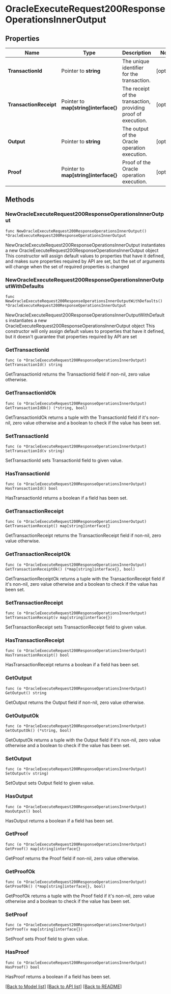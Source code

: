 # OracleExecuteRequest200ResponseOperationsInnerOutput

## Properties

Name | Type | Description | Notes
------------ | ------------- | ------------- | -------------
**TransactionId** | Pointer to **string** | The unique identifier for the transaction. | [optional] 
**TransactionReceipt** | Pointer to **map[string]interface{}** | The receipt of the transaction, providing proof of execution. | [optional] 
**Output** | Pointer to **string** | The output of the Oracle operation execution. | [optional] 
**Proof** | Pointer to **map[string]interface{}** | Proof of the Oracle operation execution. | [optional] 

## Methods

### NewOracleExecuteRequest200ResponseOperationsInnerOutput

`func NewOracleExecuteRequest200ResponseOperationsInnerOutput() *OracleExecuteRequest200ResponseOperationsInnerOutput`

NewOracleExecuteRequest200ResponseOperationsInnerOutput instantiates a new OracleExecuteRequest200ResponseOperationsInnerOutput object
This constructor will assign default values to properties that have it defined,
and makes sure properties required by API are set, but the set of arguments
will change when the set of required properties is changed

### NewOracleExecuteRequest200ResponseOperationsInnerOutputWithDefaults

`func NewOracleExecuteRequest200ResponseOperationsInnerOutputWithDefaults() *OracleExecuteRequest200ResponseOperationsInnerOutput`

NewOracleExecuteRequest200ResponseOperationsInnerOutputWithDefaults instantiates a new OracleExecuteRequest200ResponseOperationsInnerOutput object
This constructor will only assign default values to properties that have it defined,
but it doesn't guarantee that properties required by API are set

### GetTransactionId

`func (o *OracleExecuteRequest200ResponseOperationsInnerOutput) GetTransactionId() string`

GetTransactionId returns the TransactionId field if non-nil, zero value otherwise.

### GetTransactionIdOk

`func (o *OracleExecuteRequest200ResponseOperationsInnerOutput) GetTransactionIdOk() (*string, bool)`

GetTransactionIdOk returns a tuple with the TransactionId field if it's non-nil, zero value otherwise
and a boolean to check if the value has been set.

### SetTransactionId

`func (o *OracleExecuteRequest200ResponseOperationsInnerOutput) SetTransactionId(v string)`

SetTransactionId sets TransactionId field to given value.

### HasTransactionId

`func (o *OracleExecuteRequest200ResponseOperationsInnerOutput) HasTransactionId() bool`

HasTransactionId returns a boolean if a field has been set.

### GetTransactionReceipt

`func (o *OracleExecuteRequest200ResponseOperationsInnerOutput) GetTransactionReceipt() map[string]interface{}`

GetTransactionReceipt returns the TransactionReceipt field if non-nil, zero value otherwise.

### GetTransactionReceiptOk

`func (o *OracleExecuteRequest200ResponseOperationsInnerOutput) GetTransactionReceiptOk() (*map[string]interface{}, bool)`

GetTransactionReceiptOk returns a tuple with the TransactionReceipt field if it's non-nil, zero value otherwise
and a boolean to check if the value has been set.

### SetTransactionReceipt

`func (o *OracleExecuteRequest200ResponseOperationsInnerOutput) SetTransactionReceipt(v map[string]interface{})`

SetTransactionReceipt sets TransactionReceipt field to given value.

### HasTransactionReceipt

`func (o *OracleExecuteRequest200ResponseOperationsInnerOutput) HasTransactionReceipt() bool`

HasTransactionReceipt returns a boolean if a field has been set.

### GetOutput

`func (o *OracleExecuteRequest200ResponseOperationsInnerOutput) GetOutput() string`

GetOutput returns the Output field if non-nil, zero value otherwise.

### GetOutputOk

`func (o *OracleExecuteRequest200ResponseOperationsInnerOutput) GetOutputOk() (*string, bool)`

GetOutputOk returns a tuple with the Output field if it's non-nil, zero value otherwise
and a boolean to check if the value has been set.

### SetOutput

`func (o *OracleExecuteRequest200ResponseOperationsInnerOutput) SetOutput(v string)`

SetOutput sets Output field to given value.

### HasOutput

`func (o *OracleExecuteRequest200ResponseOperationsInnerOutput) HasOutput() bool`

HasOutput returns a boolean if a field has been set.

### GetProof

`func (o *OracleExecuteRequest200ResponseOperationsInnerOutput) GetProof() map[string]interface{}`

GetProof returns the Proof field if non-nil, zero value otherwise.

### GetProofOk

`func (o *OracleExecuteRequest200ResponseOperationsInnerOutput) GetProofOk() (*map[string]interface{}, bool)`

GetProofOk returns a tuple with the Proof field if it's non-nil, zero value otherwise
and a boolean to check if the value has been set.

### SetProof

`func (o *OracleExecuteRequest200ResponseOperationsInnerOutput) SetProof(v map[string]interface{})`

SetProof sets Proof field to given value.

### HasProof

`func (o *OracleExecuteRequest200ResponseOperationsInnerOutput) HasProof() bool`

HasProof returns a boolean if a field has been set.


[[Back to Model list]](../README.md#documentation-for-models) [[Back to API list]](../README.md#documentation-for-api-endpoints) [[Back to README]](../README.md)


